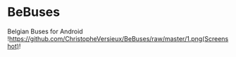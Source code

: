 # BeBuses
Belgian Buses for Android
!https://github.com/ChristopheVersieux/BeBuses/raw/master/1.png(Screenshot)!